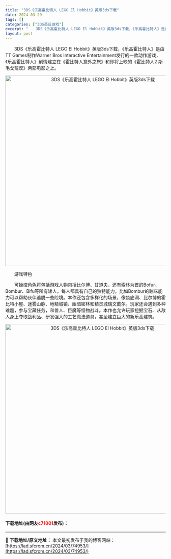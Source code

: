 ```yaml
---
title: "3DS《乐高霍比特人 LEGO El Hobbit》英版3ds下载"
date: 2024-03-29
tags: []
categories: ["3DS英日游戏"]
excerpt: "　　3DS《乐高霍比特人 LEGO El Hobbit》英版3ds下载，《乐高霍比特人》是由TT Games制作Warner Bros Interactive Entertainment发行的一款动作游戏，《乐高霍比特人》剧情建立在《霍比特人意外之旅》和即将上映的《霍比特人2 斯毛戈荒漠》两部电影之&hellip;"
layout: post
---
```


 <p>　　3DS《乐高霍比特人 LEGO El Hobbit》英版3ds下载，《乐高霍比特人》是由TT Games制作Warner Bros Interactive Entertainment发行的一款动作游戏，《乐高霍比特人》剧情建立在《霍比特人意外之旅》和即将上映的《霍比特人2 斯毛戈荒漠》两部电影之上。</p> <p align="center"><img align="" border="0" src="https://lad.sfcrom.cn/wp-content/uploads/2024/03/20240329_66062e683d129.png" width="598" alt="3DS《乐高霍比特人 LEGO El Hobbit》英版3ds下载" /></p> <p>　　游戏特色</p> <p>　　可操控角色将包括游戏人物包括比尔博、甘道夫，还有索林为首的Bofur、 Bombur、Bifu等所有矮人。每人都具有自己的独特能力，比如Bombur的蹦床能力可以帮助伙伴逃脱一些险境。本作还包含多样化的场景，像袋底洞、比尔博的霍比特小屋、迷雾山脉、地精城镇、幽暗密林和精灵城瑞文戴尔。玩家还会遇到多种难题，参与宝藏任务，和兽人、巨魔等怪物战斗。本作也允许玩家挖掘宝石、从敌人身上夺取战利品、研发强大的工艺魔法道具，甚至建立巨大的新乐高建筑。</p> <p align="center"><img align="" border="0" src="https://lad.sfcrom.cn/wp-content/uploads/2024/03/20240329_66062e699a349.png" width="594" alt="3DS《乐高霍比特人 LEGO El Hobbit》英版3ds下载" /></p> <p><h4>下载地址(由网友<font color="red">c71001</font>发布)：</h4></p> 

---
📖 **下载地址/原文地址：** 本文最初发布于我的博客网站：[https://lad.sfcrom.cn/2024/03/74953/](https://lad.sfcrom.cn/2024/03/74953/)
